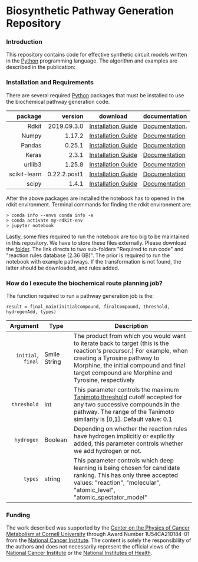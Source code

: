 # Biosynthetic Pathway Generation Repository 

### Introduction
This repository contains code for effective synthetic circuit models written in the [Python](https://www.python.org/downloads/) programming language. 
The algorithm and examples are described in the publication:


### Installation and Requirements
There are several required [Python](https://www.python.org/downloads/) packages that must be installed to use the biochemical pathway generation code. 

package | version | download | documentation 
---: | ---: | --- | ---
  Rdkit | 2019.09.3.0 | [Installation Guide](https://www.rdkit.org/docs/Install.html) | [Documentation](https://buildmedia.readthedocs.org/media/pdf/rdkit/latest/rdkit.pdf).  
  Numpy | 1.17.2  | [Installation Guide](https://numpy.org/install/) | [Documentation](https://numpy.org/doc/stable/) 
  Pandas | 0.25.1 | [Installation Guide](https://pandas.pydata.org/pandas-docs/stable/getting_started/install.html) | [Documentation](https://pandas.pydata.org/docs/) 
  Keras | 2.3.1 | [Installation Guide](https://keras.io/)|[Documentation](https://keras.io/guides/)
  urllib3 | 1.25.8 | [Installation Guide](https://pypi.org/project/urllib3/) |[Documentation](https://urllib3.readthedocs.io/en/latest/user-guide.html) 
 scikit-learn | 0.22.2.post1 | [Installation Guide](https://scikit-learn.org/stable/install.html) | [Documentation](https://scikit-learn.org/stable/_downloads/scikit-learn-docs.pdf)
scipy | 1.4.1  | [Installation Guide](https://www.scipy.org/install.html) | [Documentation](https://docs.scipy.org/doc/scipy/reference/)

After the above packages are installed the notebook has to opened in the rdkit environment. Terminal commands for finding the rdkit environment are:

    > conda info --envs conda info -e
    > conda activate my-rdkit-env
    > jupyter notebook 

Lastly, some files required to run the notebook are too big to be maintained in this repository. We have to store these files externally.
Please download the [folder](https://drive.google.com/drive/folders/14nG2eAxLNvol8CD6sGzZzKVpzlixenFM?usp=sharing). The link directs to two sub-folders "Required to run code" and "reaction rules database (2.36 GB)". The prior is required to run the notebook with example pathways. If the transformation is not found, the latter should be downloaded, and rules added.

### How do I execute the biochemical route planning job?
The function required to run a pathway generation job is the:
    
    result = final_main(initialCompound, finalCompound, threshold, hydrogenAdd, types)
    
Argument | Type | Description
--: | -- | -- 
`initial`, `final` | Smile String | The product from which you would want to iterate back to target (this is the reaction's precursor.) For example, when creating a Tyrosine pathway to Morphine, the initial compound and final target compound are Morphine and Tyrosine, respectively|
`threshold` | int | This parameter controls the maximum [Tanimoto threshold](https://www.ncbi.nlm.nih.gov/pmc/articles/PMC2914517/) cutoff accepted for any two successive compounds in the pathway. The range of the Tanimoto similarity is [0,1].  Default value: 0.1|
`hydrogen` | Boolean | Depending on whether the reaction rules have hydrogen implicitly or explicitly added, this parameter controls whether we add hydrogen or not.
`types` | string |This parameter controls which deep learning is being chosen for candidate ranking. This has only three accepted values: "reaction", "molecular", "atomic_level", "atomic_spectator_model"

### Funding
The work described was supported by the [Center on the Physics of Cancer Metabolism at Cornell University](https://psoc.engineering.cornell.edu) through Award Number 1U54CA210184-01 from the [National Cancer Institute](https://www.cancer.gov). The content is solely the responsibility of the authors and does not necessarily
represent the official views of the [National Cancer Institute](https://www.cancer.gov) or the [National Institutes of Health](https://www.nih.gov).
